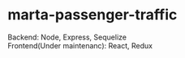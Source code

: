 # marta-passenger-traffic
Backend: Node, Express, Sequelize  
Frontend(Under maintenanc): React, Redux
